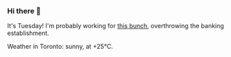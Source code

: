 ### Hi there :wave:

It's Tuesday! I'm probably working for [this bunch](https://github.com/kohofinancial), overthrowing the banking establishment.

Weather in Toronto: sunny, at +25°C.
